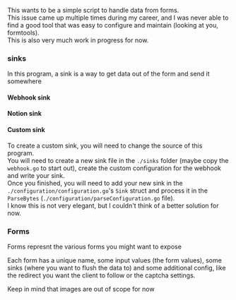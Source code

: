 This wants to be a simple script to handle data from forms.  
This issue came up multiple times during my career, and I was never able to find a good tool that was easy to configure and maintain (looking at you, formtools).  
This is also very much work in progress for now.

### sinks
In this program, a sink is a way to get data out of the form and send it somewhere

#### Webhook sink
#### Notion sink

#### Custom sink
To create a custom sink, you will need to change the source of this program.  
You will need to create a new sink file in the `./sinks` folder (maybe copy the `webhook.go` to start out), create the custom configuration for the webhook and write your sink.  
Once you finished, you will need to add your new sink in the `./configuration/configuration.go`'s `Sink` struct and process it in the `ParseBytes` (`./configuration/parseConfiguration.go` file).  
I know this is not very elegant, but I couldn't think of a better solution for now.  

### Forms
Forms represnt the various forms you might want to expose

Each form has a unique name, some input values (the form values), some sinks (where you want to flush the data to) and some additional config, like the redirect you want the client to follow or the captcha settings.

Keep in mind that images are out of scope for now
